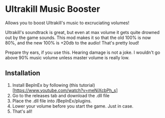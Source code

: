 # Ultrakill Music Booster
Allows you to boost Ultrakill's music to excruciating volumes!

Ultrakill's soundtrack is great, but even at max volume it gets quite drowned out by the game sounds. This mod makes it so that the old 100% is now 80%, and the new 100% is +20db to the audio! That's pretty loud!

Prepare thy ears, if you use this. Hearing damage is not a joke. I wouldn't go above 90% music volume unless master volume is really low.

## Installation

1. Install BepInEx by following (this tutorial)[https://www.youtube.com/watch?v=meNiXcbPh_s]
2. Go to the releases tab and download the .dll file
3. Place the .dll file into <Your Ultrakill Directory>/BepInEx/plugins.
4. Lower your volume before you start the game. Just in case.
5. That's all!
